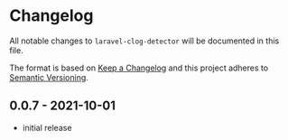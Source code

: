 # Changelog

All notable changes to `laravel-clog-detector` will be documented in this file.

The format is based on [Keep a Changelog](http://keepachangelog.com/)
and this project adheres to [Semantic Versioning](http://semver.org/).

## 0.0.7 - 2021-10-01
- initial release
